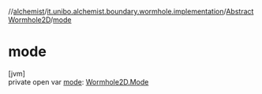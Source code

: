 //[alchemist](../../../index.md)/[it.unibo.alchemist.boundary.wormhole.implementation](../index.md)/[AbstractWormhole2D](index.md)/[mode](mode.md)

# mode

[jvm]\
private open var [mode](mode.md): [Wormhole2D.Mode](../../it.unibo.alchemist.boundary.wormhole.interfaces/-wormhole2-d/-mode/index.md)
